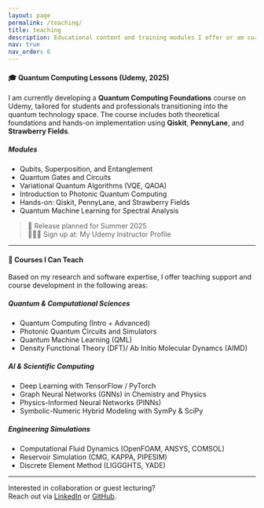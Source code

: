 ```yaml
---
layout: page
permalink: /teaching/
title: teaching
description: Educational content and training modules I offer or am currently developing—focused on quantum computing, simulation, and applied AI in physical sciences.
nav: true
nav_order: 6
---
```


#### 🎓 Quantum Computing Lessons (Udemy, 2025)

I am currently developing a **Quantum Computing Foundations** course on Udemy, tailored for students and professionals transitioning into the quantum technology space. The course includes both theoretical foundations and hands-on implementation using **Qiskit**, **PennyLane**, and **Strawberry Fields**.

##### Modules
- Qubits, Superposition, and Entanglement
- Quantum Gates and Circuits
- Variational Quantum Algorithms (VQE, QAOA)
- Introduction to Photonic Quantum Computing
- Hands-on: Qiskit, PennyLane, and Strawberry Fields
- Quantum Machine Learning for Spectral Analysis

> 📢 Release planned for Summer 2025  
> 👨🏽‍🏫 Sign up at: My Udemy Instructor Profile

---

#### 📘 Courses I Can Teach

Based on my research and software expertise, I offer teaching support and course development in the following areas:

##### Quantum & Computational Sciences
- Quantum Computing (Intro + Advanced)
- Photonic Quantum Circuits and Simulators
- Quantum Machine Learning (QML)
- Density Functional Theory (DFT)/ Ab Initio Molecular Dynamcs (AIMD)

##### AI & Scientific Computing
- Deep Learning with TensorFlow / PyTorch
- Graph Neural Networks (GNNs) in Chemistry and Physics
- Physics-Informed Neural Networks (PINNs)
- Symbolic-Numeric Hybrid Modeling with SymPy & SciPy

##### Engineering Simulations
- Computational Fluid Dynamics (OpenFOAM, ANSYS, COMSOL)
- Reservoir Simulation (CMG, KAPPA, PIPESIM)
- Discrete Element Method (LIGGGHTS, YADE)

---

Interested in collaboration or guest lecturing?  
Reach out via [LinkedIn](https://www.linkedin.com/in/dennis-wayo-765a38b1) or [GitHub](https://github.com/denniswayo).
